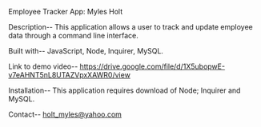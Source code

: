 Employee Tracker App: Myles Holt

Description-- This application allows a user to track and update employee data through a command line interface.

Built with-- JavaScript, Node, Inquirer, MySQL.

Link to demo video-- https://drive.google.com/file/d/1X5ubopwE-v7eAHNT5nL8UTAZVpxXAWR0/view 

Installation-- This application requires download of Node; Inquirer and MySQL.

Contact-- holt_myles@yahoo.com